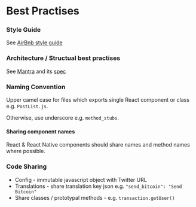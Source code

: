 # Best Practises

### Style Guide
See [AirBnb style guide](https://github.com/airbnb/javascript)

### Architecture / Structual best practises
See [Mantra](https://github.com/kadirahq/mantra) and its [spec](https://kadirahq.github.io/mantra/)

### Naming Convention
Upper camel case for files which exports single React component or class e.g. `PostList.js`.

Otherwise, use underscore e.g. `method_stubs`.

#### Sharing component names
React & React Native components should share names and method names where possible.

### Code Sharing
* Config - immutable javascript object with Twitter URL
* Translations - share translation key json e.g. `"send_bitcoin": "Send Bitcoin"`
* Share classes / prototypal methods - e.g. `transaction.getUser()`

